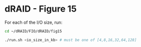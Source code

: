 # dRAID - Figure 15

For each of the I/O size, run:
```Bash
cd ~/dRAID/FIO/dRAID/fig15

./run.sh <io_size_in_kb> # must be one of [4,8,16,32,64,128]
```